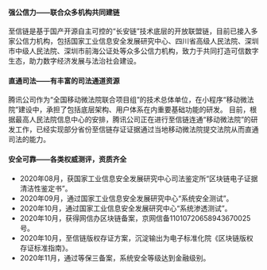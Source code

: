 
#### 强公信力——联合众多机构共同建链


至信链是基于国产开源自主可控的“长安链”技术底层的开放联盟链，目前已接入多家公信力机构，包括国家工业信息安全发展研究中心、四川省高级人民法院、深圳市中级人民法院、深圳市前海公证处等众多公信力机构，致力于共同打造可信数字生态，助力数字经济发展与法治社会建设。










#### 直通司法——有丰富的司法通道资源

腾讯公司作为“全国移动微法院联合项目组”的技术总体单位，在小程序“移动微法院”建设中，承担了包括底层架构、用户体系在内重要基础功能的研发。
目前，根据最高人民法院信息中心的安排，腾讯公司正在进行至信链连通“移动微法院”的研发工作，已经实现部分省份至信链存证证据通过当地移动微法院提交法院从而直通司法的能力。




#### 安全可靠——各类权威测评，资质齐全
- 2020年08月，获国家工业信息安全发展研究中心司法鉴定所“区块链电子证据清洁性鉴定书”。
- 2020年09月，通过国家工业信息安全发展研究中心“系统安全测试”。
- 2020年10月，通过国家工业信息安全发展研究中心“系统渗透测试”。
- 2020年10月，获得网信办区块链备案，京网信备11010720658943670025号。
- 2020年10月，至信链版权存证方案，沉淀输出为电子标准化院《区块链版权存证标准指南》。
- 2020年11月，通过等保三备案，系统安全等级达到金融级别。


















